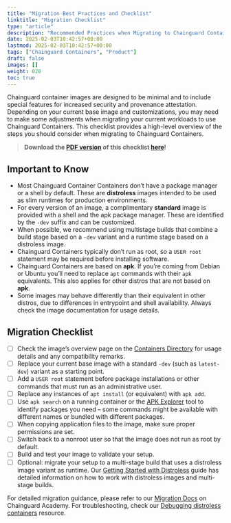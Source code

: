 ```yaml
---
title: "Migration Best Practices and Checklist"
linktitle: "Migration Checklist"
type: "article"
description: "Recommended Practices when Migrating to Chainguard Containers"
date: 2025-02-03T10:42:57+00:00
lastmod: 2025-02-03T10:42:57+00:00
tags: ["Chainguard Containers", "Product"]
draft: false
images: []
weight: 020
toc: true
---
```


Chainguard container images are designed to be minimal and to include special features for increased security and provenance attestation. Depending on your current base image and customizations, you may need to make some adjustments when migrating your current workloads to use Chainguard Containers. This checklist provides a high-level overview of the steps you should consider when migrating to Chainguard Containers. 

> **Download the [PDF version](/downloads/migrating-to-chainguard-images.pdf) of this checklist [here](/downloads/migrating-to-chainguard-images.pdf)!**

## Important to Know

 - Most Chainguard Container Containers don’t have a package manager or a shell by default. These are **distroless** images intended to be used as slim runtimes for production environments.
 - For every version of an image, a complimentary **standard** image is provided with a shell and the apk package manager. These are identified by the `-dev` suffix and can be customized.
 - When possible, we recommend using multistage builds that combine a build stage based on a `-dev` variant and a runtime stage based on a distroless image.
 - Chainguard Containers typically don’t run as root, so a `USER root` statement may be required before installing software.
 - Chainguard Containers are based on **apk**. If you’re coming from Debian or Ubuntu you’ll need to replace `apt` commands with their `apk` equivalents. This also applies for other distros that are not based on **apk**.
 - Some images may behave differently than their equivalent in other distros, due to differences in entrypoint and shell availability. Always check the image documentation for usage details.

## Migration Checklist
- [ ] Check the image’s overview page on the [Containers Directory](https://images.chainguard.dev) for usage details and any compatibility remarks.
- [ ] Replace your current base image with a standard `-dev` (such as `latest-dev`) variant as a starting point.
- [ ] Add a `USER root` statement before package installations or other commands that must run as an administrative user.
- [ ] Replace any instances of `apt install` (or equivalent) with `apk add`.
- [ ] Use `apk search` on a running container or the [APK Explorer](https://apk.dag.dev/) tool to identify packages you need – some commands might be available with different names or bundled with different packages.
- [ ] When copying application files to the image, make sure proper permissions are set.
- [ ] Switch back to a nonroot user so that the image does not run as root by default.
- [ ] Build and test your image to validate your setup.
- [ ] Optional: migrate your setup to a multi-stage build that uses a distroless image variant as runtime. Our [Getting Started with Distroless](https://edu.chainguard.dev/chainguard/chainguard-images/about/getting-started-distroless/) guide has detailed information on how to work with distroless images and multi-stage builds.

For detailed migration guidance, please refer to our [Migration Docs](https://edu.chainguard.dev/chainguard/migration/) on Chainguard Academy. For troubleshooting, check our [Debugging distroless containers](https://edu.chainguard.dev/chainguard/chainguard-images/troubleshooting/debugging-distroless-images/) resource.
